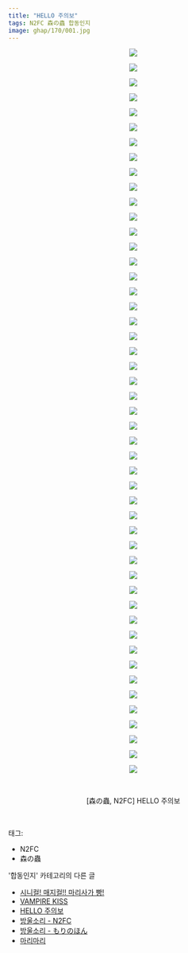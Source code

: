 ```yaml
---
title: "HELLO 주의보"
tags: N2FC 森の蟲 합동인지
image: ghap/170/001.jpg
---
```

<div class="article">
<p style="text-align: center; clear: none; float: none;"><img src="{{ site.nasurl }}/ghap/170/001.jpg"/></p>
<p style="text-align: center; clear: none; float: none;"><img src="{{ site.nasurl }}/ghap/170/002.jpg"/></p>
<p style="text-align: center; clear: none; float: none;"><img src="{{ site.nasurl }}/ghap/170/003.jpg"/></p>
<p style="text-align: center; clear: none; float: none;"><img src="{{ site.nasurl }}/ghap/170/004.jpg"/></p>
<p style="text-align: center; clear: none; float: none;"><img src="{{ site.nasurl }}/ghap/170/005.jpg"/></p>
<p style="text-align: center; clear: none; float: none;"><img src="{{ site.nasurl }}/ghap/170/006.jpg"/></p>
<p style="text-align: center; clear: none; float: none;"><img src="{{ site.nasurl }}/ghap/170/007.jpg"/></p>
<p style="text-align: center; clear: none; float: none;"><img src="{{ site.nasurl }}/ghap/170/008.jpg"/></p>
<p style="text-align: center; clear: none; float: none;"><img src="{{ site.nasurl }}/ghap/170/009.jpg"/></p>
<p style="text-align: center; clear: none; float: none;"><img src="{{ site.nasurl }}/ghap/170/010.jpg"/></p>
<p style="text-align: center; clear: none; float: none;"><img src="{{ site.nasurl }}/ghap/170/011.jpg"/></p>
<p style="text-align: center; clear: none; float: none;"><img src="{{ site.nasurl }}/ghap/170/012.jpg"/></p>
<p style="text-align: center; clear: none; float: none;"><img src="{{ site.nasurl }}/ghap/170/013.jpg"/></p>
<p style="text-align: center; clear: none; float: none;"><img src="{{ site.nasurl }}/ghap/170/014.jpg"/></p>
<p style="text-align: center; clear: none; float: none;"><img src="{{ site.nasurl }}/ghap/170/015.jpg"/></p>
<p style="text-align: center; clear: none; float: none;"><img src="{{ site.nasurl }}/ghap/170/016.jpg"/></p>
<p style="text-align: center; clear: none; float: none;"><img src="{{ site.nasurl }}/ghap/170/017.jpg"/></p>
<p style="text-align: center; clear: none; float: none;"><img src="{{ site.nasurl }}/ghap/170/018.jpg"/></p>
<p style="text-align: center; clear: none; float: none;"><img src="{{ site.nasurl }}/ghap/170/019.jpg"/></p>
<p style="text-align: center; clear: none; float: none;"><img src="{{ site.nasurl }}/ghap/170/020.jpg"/></p>
<p style="text-align: center; clear: none; float: none;"><img src="{{ site.nasurl }}/ghap/170/021.jpg"/></p>
<p style="text-align: center; clear: none; float: none;"><img src="{{ site.nasurl }}/ghap/170/022.jpg"/></p>
<p style="text-align: center; clear: none; float: none;"><img src="{{ site.nasurl }}/ghap/170/023.jpg"/></p>
<p style="text-align: center; clear: none; float: none;"><img src="{{ site.nasurl }}/ghap/170/024.jpg"/></p>
<p style="text-align: center; clear: none; float: none;"><img src="{{ site.nasurl }}/ghap/170/025.jpg"/></p>
<p style="text-align: center; clear: none; float: none;"><img src="{{ site.nasurl }}/ghap/170/026.jpg"/></p>
<p style="text-align: center; clear: none; float: none;"><img src="{{ site.nasurl }}/ghap/170/027.jpg"/></p>
<p style="text-align: center; clear: none; float: none;"><img src="{{ site.nasurl }}/ghap/170/028.jpg"/></p>
<p style="text-align: center; clear: none; float: none;"><img src="{{ site.nasurl }}/ghap/170/029.jpg"/></p>
<p style="text-align: center; clear: none; float: none;"><img src="{{ site.nasurl }}/ghap/170/030.jpg"/></p>
<p style="text-align: center; clear: none; float: none;"><img src="{{ site.nasurl }}/ghap/170/031.jpg"/></p>
<p style="text-align: center; clear: none; float: none;"><img src="{{ site.nasurl }}/ghap/170/032.jpg"/></p>
<p style="text-align: center; clear: none; float: none;"><img src="{{ site.nasurl }}/ghap/170/033.jpg"/></p>
<p style="text-align: center; clear: none; float: none;"><img src="{{ site.nasurl }}/ghap/170/034.jpg"/></p>
<p style="text-align: center; clear: none; float: none;"><img src="{{ site.nasurl }}/ghap/170/035.jpg"/></p>
<p style="text-align: center; clear: none; float: none;"><img src="{{ site.nasurl }}/ghap/170/036.jpg"/></p>
<p style="text-align: center; clear: none; float: none;"><img src="{{ site.nasurl }}/ghap/170/037.jpg"/></p>
<p style="text-align: center; clear: none; float: none;"><img src="{{ site.nasurl }}/ghap/170/038.jpg"/></p>
<p style="text-align: center; clear: none; float: none;"><img src="{{ site.nasurl }}/ghap/170/039.jpg"/></p>
<p style="text-align: center; clear: none; float: none;"><img src="{{ site.nasurl }}/ghap/170/040.jpg"/></p>
<p style="text-align: center; clear: none; float: none;"><img src="{{ site.nasurl }}/ghap/170/041.jpg"/></p>
<p style="text-align: center; clear: none; float: none;"><img src="{{ site.nasurl }}/ghap/170/042.jpg"/></p>
<p style="text-align: center; clear: none; float: none;"><img src="{{ site.nasurl }}/ghap/170/043.jpg"/></p>
<p style="text-align: center; clear: none; float: none;"><img src="{{ site.nasurl }}/ghap/170/044.jpg"/></p>
<p style="text-align: center; clear: none; float: none;"><img src="{{ site.nasurl }}/ghap/170/045.jpg"/></p>
<p style="text-align: center; clear: none; float: none;"><img src="{{ site.nasurl }}/ghap/170/046.jpg"/></p>
<p style="text-align: center; clear: none; float: none;"><img src="{{ site.nasurl }}/ghap/170/047.jpg"/></p>
<p style="text-align: center; clear: none; float: none;"><img src="{{ site.nasurl }}/ghap/170/048.jpg"/></p>
<p style="text-align: center; clear: none; float: none;"><img src="{{ site.nasurl }}/ghap/170/049.jpg"/></p>
<p style="text-align: center; clear: none; float: none;"><br/></p>
<p style="text-align: center; clear: none; float: none;">[森の蟲, N2FC] HELLO 주의보</p>
<p><br/></p>
</div><div class="tagTrail">
<p>태그: </p>
<ul>
<li>N2FC</li>
<li>森の蟲</li>
</ul>
</div><div class="another">
<p>'합동인지' 카테고리의 다른 글</p>
<ul>
<li><a href="/2016-06-19-ghap_280">시니컬! 매지컬!! 마리사가 빵!</a></li>
<li><a href="/2016-06-19-ghap_250">VAMPIRE KISS</a></li>
<li><a href="/2016-06-18-ghap_170">HELLO 주의보</a></li>
<li><a href="/2016-06-18-ghap_167">방울소리 - N2FC</a></li>
<li><a href="/2016-06-18-ghap_166">방울소리 - もりのほん</a></li>
<li><a href="/2016-06-16-ghap_35">마리마리</a></li>
</ul>
</div><div class="cb_module cb_fluid">
<div class="cb_wrt cb_profile">
</div><!-- commentList close -->
</div>
<br/>
<p id="refer"></p>
<br/>
